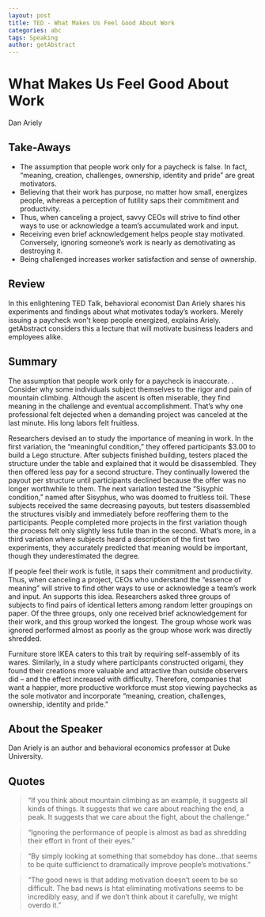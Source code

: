 ```yaml
---
layout: post
title: TED - What Makes Us Feel Good About Work
categories: abc
tags: Speaking
author: getAbstract
---
```


# What Makes Us Feel Good About Work

Dan Ariely

## Take-Aways

* The assumption that people work only for a paycheck is false. In fact, “meaning, creation, challenges, ownership, identity and pride” are great motivators.
* Believing that their work has purpose, no matter how small, energizes people, whereas a perception of futility saps their commitment and productivity.
* Thus, when canceling a project, savvy CEOs will strive to find other ways to use or acknowledge a team’s accumulated work and input.
* Receiving even brief acknowledgement helps people stay motivated. Conversely, ignoring someone’s work is nearly as demotivating as destroying it.
* Being challenged increases worker satisfaction and sense of ownership.

## Review

In this enlightening TED Talk, behavioral economist Dan Ariely shares his experiments and findings about what motivates today’s workers. Merely issuing a paycheck won’t keep people energized, explains Ariely. getAbstract considers this a lecture that will motivate business leaders and employees alike.

## Summary

The assumption that people work only for a paycheck is inaccurate. . Consider why some individuals subject themselves to the rigor and pain of mountain climbing. Although the ascent is often miserable, they find meaning in the challenge and eventual accomplishment. That’s why one professional felt dejected when a demanding project was canceled at the last minute. His long labors felt fruitless.

Researchers devised an to study the importance of meaning in work. In the first variation, the “meaningful condition,” they offered participants $3.00 to build a Lego structure. After subjects finished building, testers placed the structure under the table and explained that it would be disassembled. They then offered less pay for a second structure. They continually lowered the payout per structure until participants declined because the offer was no longer worthwhile to them. The next variation tested the “Sisyphic condition,” named after Sisyphus, who was doomed to fruitless toil. These subjects received the same decreasing payouts, but testers disassembled the structures visibly and
immediately before reoffering them to the participants. People completed more projects in the first variation though the process felt only slightly less futile than in the second. What’s more, in a third variation where subjects heard a description of the first two experiments, they accurately predicted that meaning would be important, though they underestimated the degree.

If people feel their work is futile, it saps their commitment and productivity. Thus, when canceling a project, CEOs who understand the “essence of meaning” will strive to find other ways to use or acknowledge a team’s work and input. An supports this idea. Researchers asked three groups of subjects to find pairs of identical letters among random letter groupings on paper. Of the three groups, only one received brief acknowledgement for their work, and this group worked the longest. The group whose work was ignored performed almost as poorly as the group whose work was directly shredded.

Furniture store IKEA caters to this trait by requiring self-assembly of its wares. Similarly, in a study where participants constructed origami, they found their creations more valuable and attractive than outside observers did – and the effect increased with difficulty. Therefore, companies that want a happier, more productive workforce must stop viewing paychecks as the sole motivator and incorporate “meaning, creation, challenges, ownership, identity and pride.”

## About the Speaker

Dan Ariely is an author and behavioral economics professor at Duke University.

## Quotes

> “If you think about mountain climbing as an example, it suggests all kinds of things. It suggests that we care about reaching the end, a peak. It suggests that we care about the fight, about the challenge.”

> “Ignoring the performance of people is almost as bad as shredding their effort in front of their eyes.”

> “By simply looking at something that somebdoy has done...that seems to be quite sufficienct to dramatically improve people’s motivations.”

> “The good news is that adding motivation doesn’t seem to be so difficult. The bad news is htat eliminating motivations seems to be incredibly easy, and if we don’t think about it carefully, we might overdo it.”
